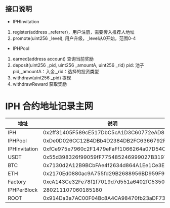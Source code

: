 ## 接口说明
* IPHInvitation

1. register(address _referrer)，用户注册，需要传入推荐人地址 
2. promote(uint256 _level), 用户升级，_level从0开始，范围0-4


* IPHPool

1. earned(address account) 查询当前奖励
2. deposit(uint256 _pid, uint256 _amountA, uint256 _rid) pid: 池子pid,_amountA：入金,_rid：选择的投资类型
3. withdraw(uint256 _pid) 提现
4. withdrawReward 获取奖励


# IPH 合约地址记录主网

| 地址 | 说明 |
|-----|-------|
| IPH | 0x2ff31405F589cE517DbC5cA1D3C60772eAD8d05e |
| IPHPool | 0xDe0D026CC12B4DBb4D2384DB2FC6366792F5c95e |
| IPHInvitation | 0xfCe975e7960c2F1479eFaFf1066264a07D54C9E5 |
| USDT | 0x55d398326f99059fF775485246999027B3197955 |
| BTC | 0x7130d2A12B9BCbFAe4f2634d864A1Ee1Ce3Ead9c |
| ETH | 0x2170Ed0880ac9A755fd29B2688956BD959F933F8 |
| Factory | 0xcA143Ce32Fe78f1f7019d7d551a6402fC5350c73 |
| IPHPerBlock | 280211107060185180 |
| ROOT | 0x914Da3a7AC00F04Bc8A4CA98470fb23aDF73d70b |

